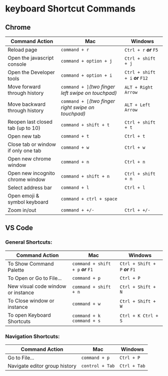 # keyboard Shortcut Commands

## Chrome

| Command Action                      | Mac                                                 | Windows                           |
| ----------------------------------- | --------------------------------------------------- | --------------------------------- |
| Reload page                         | `command + r`                                       | `Ctrl + r` **_or_** `F5`          |
| Open the javascript console         | `command + option + j`                              | `Ctrl + shift + j`                |
| Open the Developer tools            | `command + option + i`                              | `Ctrl + shift + i` **_or_** `F12` |
| Move forward through history        | `command + ]`_(two finger left swipe on touchpad)_  | `ALT + Right Arrow`               |
| Move backward through history       | `command + [`_(two finger right swipe on touchpad)_ | `ALT + Left Arrow`                |
| Reopen last closed tab (up to 10)   | `command + shift + t`                               | `Ctrl + shift + t`                |
| Open new tab                        | `command + t`                                       | `Ctrl + t`                        |
| Close tab or window if only one tab | `command + w`                                       | `Ctrl + w`                        |
| Open new chrome window              | `command + n`                                       | `Ctrl + n`                        |
| Open new incognito chrome window    | `command + shift + n`                               | `Ctrl + shift + n`                |
| Select address bar                  | `command + l`                                       | `Ctrl + l`                        |
| Open emoji & symbol keyboard        | `command + ctrl + space`                            |
| Zoom in/out                         | `command + +/-`                                     | `Ctrl + +/-`                      |

## VS Code

### General Shortcuts:

| Command Action                     | Mac                                 | Windows                          |
| ---------------------------------- | ----------------------------------- | -------------------------------- |
| To Show Command Palette            | `command + shift + p` **_or_** `F1` | `Ctrl + Shift + P` **_or_** `F1` |
| To Open or Go to File...           | `command + p`                       | `Ctrl + P`                       |
| New visual code window or instance | `command + shift + n`               | `Ctrl + Shift + N`               |
| To Close window or instance        | `command + w`                       | `Ctrl + Shift + W`               |
| To open Keyboard Shortcuts         | `command + k command + s`           | `Ctrl + K Ctrl + S`              |

### Navigation Shortcuts:

| Command Action                | Mac             | Windows      |
| ----------------------------- | --------------- | ------------ |
| Go to File...                 | `command + p`   | `Ctrl + P`   |
| Navigate editor group history | `control + Tab` | `Ctrl + Tab` |

